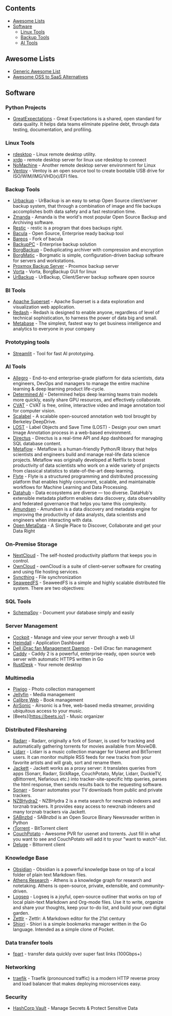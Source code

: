 
## Contents

- [Awesome Lists](#awesome-lists)
- [Software](#Software)
    - [Linux Tools](#linux-tools)
    - [Backup Tools](#backup-tools)
    - [AI Tools](#ai-tools)


## Awesome Lists

- [Generic Awesome List](https://github.com/sindresorhus/awesome/blob/master/readme.md)
- [Awesome OSS to SaaS Alternatives](https://github.com/RunaCapital/awesome-oss-alternatives)

## Software

### Python Projects 
- [GreatExpectations](https://greatexpectations.io/) - Great Expectations is a shared, open standard for data quality. It helps data teams eliminate pipeline debt, through data testing, documentation, and profiling.

### Linux Tools

- [rdesktop](https://www.rdesktop.org/) - Linux remote desktop utility.
- [xrdp](http://www.xrdp.org/) - remote desktop server for linux use rdesktop to connect
- [NoMachine](https://www.nomachine.com/) - Another remote desktop server environment for Linux
- [Ventoy](https://www.ventoy.net/en/index.html) - Ventoy is an open source tool to create bootable USB drive for ISO/WIM/IMG/VHD(x)/EFI files.

### Backup Tools
- [Urbackup](https://www.urbackup.org/) - UrBackup is an easy to setup Open Source client/server backup system, that through a combination of image and file backups accomplishes both data safety and a fast restoration time.
- [Zmanda](https://www.zmanda.com/) - Amanda is the world's most popular Open Source Backup and Archiving software.
- [Restic](https://restic.net/) - restic is a program that does backups right.
- [Bacula](https://www.bacula.org/) - Open Source, Enterprise ready backup tool
- [Bareos](https://www.bareos.org/en/) - Fork of bacula
- [BackupPC](https://github.com/backuppc/backuppc) - Enterprise backup solution
- [BorgBackup](https://www.borgbackup.org/) - Deduplicating archiver with compression and encryption
- [BorgMatic](https://github.com/witten/borgmatic) - Borgmatic is simple, configuration-driven backup software for servers and workstations.
- [Proxmox Backup Server](https://www.proxmox.com/en/proxmox-backup-server) - Proxmox backup server
- [Vorta](https://vorta.borgbase.com/) - Vorta, BorgBackup GUI for linux
- [UrBackup](https://www.urbackup.org/download.html) - UrBackup, Client/Server backup software open source

### BI Tools
- [Apache Superset](https://github.com/apache/incubator-superset) - Apache Superset is a data exploration and visualization web application. 
- [Redash](https://github.com/getredash/redash) - Redash is designed to enable anyone, regardless of level of technical sophistication, to harness the power of data big and small. 
- [Metabase](https://github.com/metabase/metabase) - The simplest, fastest way to get business intelligence and analytics to everyone in your company 

### Prototyping tools
- [Streamlit](https://www.streamlit.io/) - Tool for fast AI prototyping.

### AI Tools
- [Allegro](https://allegro.ai/trains-open-source/) - End-to-end enterprise-grade platform for data scientists, data engineers, DevOps and managers to manage the entire machine learning & deep learning product life-cycle.
- [Determined AI](https://determined.ai/) - Determined helps deep learning teams train models more quickly, easily share GPU resources, and effectively collaborate. 
- [CVAT](https://github.com/opencv/cvat) - CVAT is free, online, interactive video and image annotation tool for computer vision.
- [Scalabel](https://scalabel.ai/) - A scalable open-sourced annotation web tool brought by Berkeley DeepDrive.
- [LOST](https://lost.training/) - Label Objects and Save Time (LOST) - Design your own smart Image Annotation process in a web-based environment.
- [Directus](https://github.com/directus/directus) - Directus is a real-time API and App dashboard for managing SQL database content.
- [Metaflow](https://github.com/Netflix/metaflow) - Metaflow is a human-friendly Python/R library that helps scientists and engineers build and manage real-life data science projects. Metaflow was originally developed at Netflix to boost productivity of data scientists who work on a wide variety of projects from classical statistics to state-of-the-art deep learning.
- [Flyte](https://github.com/flyteorg/flyte) - Flyte is a structured programming and distributed processing platform that enables highly concurrent, scalable, and maintainable workflows for Machine Learning and Data Processing.
- [Datahub](https://datahubproject.io/) - Data ecosystems are diverse — too diverse. DataHub's extensible metadata platform enables data discovery, data observability and federated governance that helps you tame this complexity.
- [Amundsen](https://www.amundsen.io/) - Amundsen is a data discovery and metadata engine for improving the productivity of data analysts, data scientists and engineers when interacting with data. 
- [Open MetaData](https://open-metadata.org/) - A Single Place to Discover, Collaborate and get your Data Right 

### On-Premise Storage
- [NextCloud](https://nextcloud.com/) - The self-hosted productivity platform that keeps you in control.
- [OwnCloud](https://owncloud.org/) - ownCloud is a suite of client–server software for creating and using file hosting services.
- [Syncthing](https://syncthing.net/) - File synchronization
- [SeaweedFS](https://github.com/chrislusf/seaweedfs) - SeaweedFS is a simple and highly scalable distributed file system. There are two objectives:

### SQL Tools
- [SchemaSpy](http://schemaspy.org/) - Document your database simply and easily

### Server Management
- [Cockpit](https://cockpit-project.org/) - Manage and view your server through a web UI
- [Heimdall](https://heimdall.site/) - Application Dashboard
- [Dell iDrac fan Management Daemon](https://github.com/kroy-the-rabbit/12g_idrac_fan_daemon) - Dell iDrac fan management
- [Caddy](https://caddyserver.com/) - Caddy 2 is a powerful, enterprise-ready, open source web server with automatic HTTPS written in Go
- [RustDesk](https://github.com/rustdesk) - Your remote desktop

### Multimedia
- [Piwigo](https://piwigo.org/) - Photo collection management
- [Jellyfin](https://jellyfin.org/) - Media management
- [Calibre Web](https://github.com/janeczku/calibre-web) - Book management
- [AirSonic](https://airsonic.github.io/) - Airsonic is a free, web-based media streamer, providing ubiquitous access to your music.
- [Beets](https://beets.io/] - Music organizer

### Distributed Fileshareing
- [Radarr](https://radarr.video/) - Radarr, originally a fork of Sonarr, is used for tracking and automatically gathering torrents for movies available from MovieDB.
- [Lidarr](https://github.com/lidarr/Lidarr) - Lidarr is a music collection manager for Usenet and BitTorrent users. It can monitor multiple RSS feeds for new tracks from your favorite artists and will grab, sort and rename them. 
- [Jackett](https://github.com/Jackett/Jackett) - Jackett works as a proxy server: it translates queries from apps (Sonarr, Radarr, SickRage, CouchPotato, Mylar, Lidarr, DuckieTV, qBittorrent, Nefarious etc.) into tracker-site-specific http queries, parses the html response, then sends results back to the requesting software. 
- [Sonarr](https://sonarr.tv/) - Sonarr automates your TV downloads from public and private trackers. 
- [NZBHydra2](https://github.com/theotherp/nzbhydra2) - NZBHydra 2 is a meta search for newznab indexers and torznab trackers. It provides easy access to newznab indexers and many torznab trackers via Jackett. 
- [SABnzbd](https://sabnzbd.org/) - SABnzbd is an Open Source Binary Newsreader written in Python
- [rTorrent](https://github.com/rakshasa/rtorrent) - BitTorrent client
- [CouchPotato](https://couchpota.to/) - Awesome PVR for usenet and torrents. Just fill in what you want to see and CouchPotato will add it to your "want to watch"-list.
- [Deluge](https://deluge-torrent.org/) - Bittorrent client

### Knowledge Base
- [Obsidian](https://obsidian.md/) - Obsidian is a powerful knowledge base on top of a local folder of plain text Markdown files.
- [Athens Research](https://github.com/athensresearch/athens) - Athens is a knowledge graph for research and notetaking. Athens is open-source, private, extensible, and community-driven.
- [Logseq](https://logseq.com/) - Logseq is a joyful, open-source outliner that works on top of local plain-text Markdown and Org-mode files. Use it to write, organize and share your thoughts, keep your to-do list, and build your own digital garden.
- [Zettlr](https://www.zettlr.com/) - Zettlr: A Markdown editor for the 21st century 
- [Shiori](https://github.com/go-shiori/shiori) - Shiori is a simple bookmarks manager written in the Go language. Intended as a simple clone of Pocket.

### Data transfer tools
- [fpart](https://github.com/martymac/fpart) - transfer data quickly over super fast links (100Gbps+)

### Networking
- [traefik](https://github.com/traefik/traefik) - Traefik (pronounced traffic) is a modern HTTP reverse proxy and load balancer that makes deploying microservices easy.

### Security
- [HashCorp Vault](https://www.vaultproject.io/downloads) - Manage Secrets & Protect Sensitive Data
